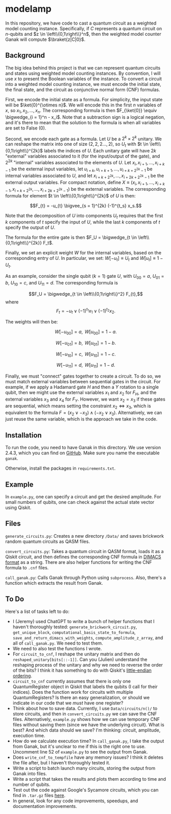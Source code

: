 # modelamp

In this repository, we have code to cast a quantum circuit as a weighted model counting instance. Specifically, if $C$ represents a quantum circuit on $n$-qubits and $z \in \left\\{0,1\right\\}^n$, then the weighted model counter Ganak will compute $\braket{z|C|0}$.

## Background

The big idea behind this project is that we can represent quantum circuits and states using weighted model counting instances. By convention, I will use $x$ to present the Boolean variables of the instance. To convert a circuit into a weighted model counting instance, we must encode the initial state, the final state, and the circuit as conjunctive normal form (CNF) formulas.

First, we encode the initial state as a formula. For simplicity, the input state will be $\ket{0}^{\otimes n}$. We will encode this in the first $n$ variables of $x$, so $x_1, x_2, \ldots, x_n$. The corresponding formula is then $F_{\ket{0}} \equiv \bigwedge_{i = 1}^n - x_i$. Note that a subtraction sign is a logical negation, and it's there to mean that the solution to the formula is when all variables are set to False (0).

Second, we encode each gate as a formula. Let $U$ be a $2^k \times 2^k$ unitary. We can reshape the matrix into one of size $(2,2,2\ldots,2)$, so $U_{t}$ with $t \in \left\\{0,1\right\\}^{2k}$ labels the indices of $U$. Each unitary gate will have $2k$ "external" variables associated to it (for the input/output of the gate), and $2^{2k}$ "internal" variables associated to the elements of $U$. Let $x_{i}, x_{i+1}, \ldots, x_{i+k-1}$ be the external input variables, let $u_{i+k}, u_{i+k+1}, \ldots, u_{i+k+2^{2k}-1}$ be internal variables associated to $U$, and let $x_{i+k+2^{2k}}, \ldots, x_{i+2k+2^{2k}-1}$ be the external output variables. For compact notation, define $X \equiv \left(x_{i}, x_{i+1}, \ldots, x_{i+k-1}, x_{i+k+2^{2k}}, \ldots, x_{i+2k+2^{2k}-1} \right)$ be the external variables. The corresponding formula for element $t \in \left\\{0,1\right\\}^{2k}$ of $U$ is then:

$$F_{t} = -u_{t} \bigvee_{s = 1}^{2k} (-1)^{t_s} x_s.$$

Note that the decomposition of $U$ into components $U_t$ requires that the first $k$ components of $t$ specify the input of $U$, while the last $k$ components of $t$ specify the output of $U$.

The formula for the entire gate is then $F_U = \bigwedge_{t \in \left\\{0,1\right\\}^{2k}} F_t$.

Finally, we set an explicit weight $W$ for the internal variables, based on the corresponding entry of $U$. In particular, we set:
$W[-u_t] \equiv U_{t}$ and $W[u_t] \equiv 1 - U_{t}$.

As an example, consider the single qubit ($k = 1$) gate $U$, with $U_{00} = a$, $U_{01} = b$, $U_{10} = c$, and $U_{11} = d$. The corresponding formula is

$$F_U = \bigwedge_{t \in \left\\{0,1\right\\}^2} F_{t},$$
where
$$F_{t} = -u_{t} \lor (-1)^{t_1} x_1 \lor (-1)^{t_2} x_2.$$

The weights will then be:

$$W[-u_{00}] = a, \text{   } W[u_{00}] = 1 - a.$$

$$W[-u_{01}] = b, \text{   } W[u_{01}] = 1 - b.$$

$$W[-u_{10}] = c, \text{   } W[u_{10}] = 1 - c.$$

$$W[-u_{11}] = d, \text{   } W[u_{11}] = 1 - d.$$

Finally, we must "connect" gates together to create a circuit. To do so, we must match external variables between sequential gates in the circuit. For example, if we apply a Hadamard gate $H$ and then a $Y$ rotation to a single qubit, then we might use the external variables $x_1$ and $x_2$ for $F_H$, and the external variables $x_3$ and $x_4$ for $F_Y$. However, we want $x_2 = x_3$ if these gates are sequential, which means setting the constraint $x_2 \iff x_3$, which is equivalent to the formula $F = (x_2 \lor -x_3) \land (-x_2 \lor x_3)$. Alternatively, we can just reuse the same variable, which is the approach we take in the code.

## Installation

To run the code, you need to have Ganak in this directory. We use version 2.4.3, which you can find on [GitHub](https://github.com/meelgroup/ganak/releases/tag/release%2F2.4.3). Make sure you name the executable `ganak`.

Otherwise, install the packages in `requirements.txt`.

## Example

In `example.py`, one can specify a circuit and get the desired amplitude. For small numbers of qubits, one can check against the actual state vector using Qiskit.

## Files

`generate_circuits.py`: Creates a new directory `/Data/` and saves brickwork random quantum circuits as QASM files.

`convert_circuits.py`: Takes a quantum circuit in QASM format, loads it as a Qiskit circuit, and then defines the corresponding CNF formula in [DIMACS format](https://jix.github.io/varisat/manual/0.2.0/formats/dimacs.html) as a string. There are also helper functions for writing the CNF formula to `.cnf` files.

`call_ganak.py`: Calls Ganak through Python using `subprocess`. Also, there's a function which extracts the result from Ganak.


## To Do

Here's a list of tasks left to do:
- I (Jeremy) used ChatGPT to write a bunch of helper functions that I haven't thoroughly tested: `generate_brickwork_circuit.py`, `get_unique_block`, `computational_basis_state_to_formula`, `save_and_return_dimacs_with_weights`, `compute_amplitude_z_array`, and all of `call_ganak.py`. We need to test them.
- We need to also test the functions I wrote.
- For `circuit_to_cnf`, I reshape the unitary matrix and then do `reshaped_unitary[bits[::-1]]`. Can you (Julien) understand the reshaping process of the unitary and why we need to reverse the order of the bits? I think it has something to do with Qiskit's [little-endian ordering](https://docs.quantum.ibm.com/guides/bit-ordering).
- `circuit_to_cnf` currently assumes that there is only one QuantumRegister object in Qiskit that labels the qubits (I call for their indices). Does the function work for circuits with multiple QuantumRegisters? Is there an easy generalization, or should we indicate in our code that we *must* have one register?
- Think about how to save data. Currently, I use `Data/circuits/n()/` to store circuits, and then in `convert_circuits.py` we can save the CNF files. Alternatively, `example.py` shows how we can use temporary CNF files without saving them (since we have the underlying circuit). What is best? And which data should we save? I'm thinking: circuit, amplitude, execution time.
- How do we calculate execution time? In `call_ganak.py`, I take the output from Ganak, but it's unclear to me if this is the right one to use. Uncomment line 52 of `example.py` to see the output from Ganak.
- Does `write_cnf_to_tempfile` have any memory issues? I think it deletes the file after, but I haven't thoroughly tested it.
- Write a script to batch launch many circuits, storing the output from Ganak into files.
- Write a script that takes the results and plots them according to time and number of qubits.
- Test out the code against Google's Sycamore circuits, which you can find in `.tar.gz` files [here](https://datadryad.org/dataset/doi:10.5061/dryad.k6t1rj8).
- In general, look for any code improvements, speedups, and documentation improvements.
